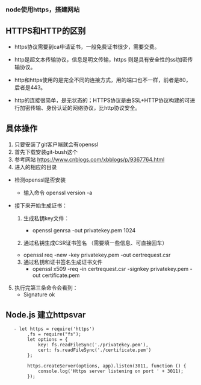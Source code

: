 ### node使用https，搭建网站
## HTTPS和HTTP的区别
  - https协议需要到ca申请证书，一般免费证书很少，需要交费。

  -  http是超文本传输协议，信息是明文传输，https 则是具有安全性的ssl加密传输协议。

  -  http和https使用的是完全不同的连接方式，用的端口也不一样，前者是80，后者是443。

  -  http的连接很简单，是无状态的；HTTPS协议是由SSL+HTTP协议构建的可进行加密传输、身份认证的网络协议，比http协议安全。

## 具体操作
 1. 只要安装了git客户端就会有openssl
 2. 首先下载安装git-bush这个
 3. 参考网站 https://www.cnblogs.com/xbblogs/p/9367764.html
 4. 进入的相应的目录 
  - 检测openssl是否安装
      - 输入命令  openssl version -a
  -  接下来开始生成证书：
     1. 生成私钥key文件：
        - openssl genrsa -out privatekey.pem 1024

      2. 通过私钥生成CSR证书签名  （需要填一些信息、可直接回车）
        - openssl req -new -key privatekey.pem -out certrequest.csr

      3. 通过私钥和证书签名生成证书文件 
         - openssl x509 -req -in certrequest.csr -signkey privatekey.pem -out certificate.pem

 5. 执行完第三条命令会看到：     
     -  Signature ok

 ## Node.js 建立httpsvar 
       - let https = require('https')
            ,fs = require("fs");
            let options = {
                key: fs.readFileSync('./privatekey.pem'),
                cert: fs.readFileSync('./certificate.pem')
            };

            https.createServer(options, app).listen(3011, function () {
                console.log('Https server listening on port ' + 3011);
            });
          
  